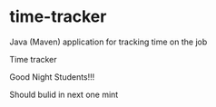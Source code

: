 # time-tracker
Java (Maven) application for tracking time on the job

Time tracker

Good Night Students!!!

Should bulid in next one mint
